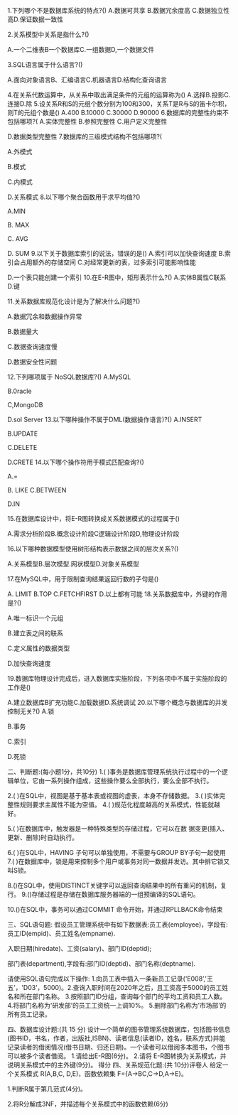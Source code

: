 1.下列哪个不是数据库系统的特点?()
A.数据可共享 B.数据冗余度高 C.数据独立性高D.保证数据一致性

2.关系模型中关系是指什么?()

A.一个二维表B一个数据库C.一组数据D,一个数据文件

3.SQL语言属于什么语言?()

A.面向对象语言B、汇编语言C.机器语言D.结构化查询语言

4.在关系代数运算中，从关系中取出满足条件的元组的运算称为()
A.选择B.投影C.连接D.除
5.设关系R和S的元组个数分别为100和300，关系T是R与S的笛卡尔积，则T的元组个数是()
A.400	B.10000	C.30000	D.90000
6.数据库的完整性约束不包括哪项?(
A.实体完整性
B.参照完整性
C.用户定义完整性

D.数据类型完整性
7.数据库的三级模式结构不包括哪项?(

A.外模式

B.模式

C.内模式

D.关系模式
8.以下哪个聚合函数用于求平均值?()

A.MIN

B. MAX

C. AVG

D. SUM
9.以下关于数据库索引的说法，错误的是()
A.索引可以加快查询速度
B.索引会占用额外的存储空间
C.对经常更新的表，过多索引可能影响性能

D.一个表只能创建一个索引
10.在E-R图中，矩形表示什么?()
A.实体B属性C联系D.键

11.关系数据库规范化设计是为了解决什么问题?()

A.数据冗余和数据操作异常

B.数据量大

C.数据查询速度慢

D.数据安全性问题

12.下列哪项属于 NoSQL数据库?()
A.MySQL

B.0racle

C,MongoDB

D.sol Server
13.以下哪种操作不属于DML(数据操作语言)?()
A.INSERT 

B.UPDATE

C.DELETE

D.CRETE
14.以下哪个操作符用于模式匹配查询?()

A.=

B. LIKE
C.BETWEEN

D.IN

15.在数据库设计中，将E-R图转换成关系数据模式的过程属于()

A.需求分析阶段B.概念设计阶段C逻辑设计阶段D,物理设计阶段

16.以下哪种数据模型使用树形结构表示数据之间的层次关系?()

A.关系模型B.层次模型.网状模型D.对象关系模型

17.在MySQL中，用于限制查询结果返回行数的子句是()

A. LIMIT B.TOP C.FETCHFIRST D.以上都有可能
18.关系数据库中，外键的作用是?()

A.唯一标识一个元组

B.建立表之间的联系

C.定义属性的数据类型



D.加快查询速度

19.数据库物理设计完成后，进入数据库实施阶段，下列各项中不属于实施阶段的工作是()

A.建立数据库B扩充功能C.加载数据D.系统调试
20.以下哪个概念与数据库的并发控制无关?()
A.锁

B.事务

C.索引

D.死锁

二、判断题:(每小题1分，共10分)
1.( )事务是数据库管理系统执行过程中的一个逻辑单位，它由一系列操作组成，这些操作要么全部执行，要么全部不执行。

2.( )在SQL中，视图是基于基本表或视图的虚表，本身不存储数据。
3.( )实体完整性规则要求主属性不能为空值。
4.( )规范化程度越高的关系模式，性能就越好。

5.( )在数据库中，触发器是一种特殊类型的存储过程，它可以在数
据变更(插入、更新、删除)时自动执行。

6.( )在SQL中，HAVING 子句可以单独使用，不需要与GROUP BY子句一起使用
7.( )在数据库中，锁是用来控制多个用户或事务对同一数据并发访。其中排它锁又叫S锁。

8.()在SQL中，使用DISTINCT关键字可以返回查询结果中的所有重问的机制，复行。
9.()存储过程是存储在数据库服务器端的一组预编译的SQL语句。

10.()在SQL中，事务可以通过COMMIT 命令开始，并通过RPLLBACK命令结束

三、SQL语句题:
假设员工管理系统中有如下数据表:员工表(employee)，字段有:员工ID(empid)、员工姓名(empname).

入职日期(hiredate)、工资(salary)、部门ID(deptid);

部门表(department),字段有:部门ID(deptid)、部门名称(deptname).

请使用SQL语句完成以下操作:
1.向员工表中插入一条新员工记录('E008’,'王五’，'D03’，5000)。2.查询入职时间在2020年之后，且工资高于5000的员工姓名和所在部门名称。
3.按照部门ID分组，查询每个部门的平均工资和员工人数。
4.将部门名称为'研发部’的员工工资统一上调10%。
5.删除部门名称为'市场部’的所有员工记录。

四、数据库设计题:(共 15 分)
设计一个简单的图书管理系统数据库，包括图书信息(图书ID，书名，作者，出版社,ISBN)、读者信息(读者ID，姓名，联系方式)并能记录读者的借阅情况(借书日期、归还日期)。一个读者可以借阅多本图书，个图书可以被多个读者借阅。
1.请给出E-R图(6分)。
2.请将 E-R图转换为关系模式，并说明关系模式中的主外键(9分)。
得分
四、关系规范化题:(共 10分)评卷人
给定一个关系模式 R(A,B,C, D,E)，函数依赖集 F={A→BC,C→D,A→E}。

1.判断R属于第几范式(4分)。

2.将R分解成3NF，并描述每个关系模式中的函数依赖(6分)